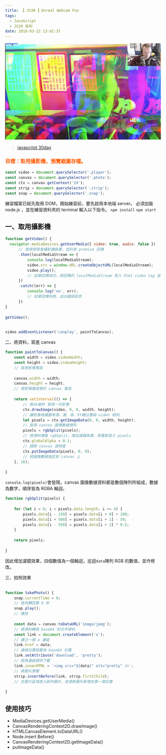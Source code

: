```yaml
---
title: 【 JS30 】Unreal Webcam Fun
tags:
  - JavaScript
  - JS30 系列
date: 2018-03-22 13:42:37
---
```

![](/img/js30day/small18.jpg)

> [javascript 30day](https://javascript30.com/)

<!-- more -->

### <span style="color:#ff5900">目標：取用攝影機，預覽截圖存檔。</span>

```js
const video = document.querySelector('.player');
const canvas = document.querySelector('.photo');
const ctx = canvas.getContext('2d');
const strip = document.querySelector('.strip');
const snap = document.querySelector('.snap');
```

練習檔案已經先取用 DOM，開始練習前，要先啟用本地端 server。
必須加裝 node.js ，並在練習資料夾的 terminal 輸入以下指令。
`npm install`
`npm start`

## 一、取用攝影機

```js
function getVideo() {
  navigator.mediaDevices.getUserMedia({ video: true, audio: false })
      // 取得使用者攝影機裝置，並利用 promise 回傳
      .then(localMediaStream => {
          console.log(localMediaStream);
          video.src = window.URL.createObjectURL(localMediaStream);
          video.play();
          // 如果回傳成功，將回傳的 localMediaStream 寫入 html video tag 並播放。
      })
      .catch((err) => {
          console.log('no', err);
          // 如果回傳失敗，送出錯誤訊息
      })
}

getVideo();
```
```js

video.addEventListener('canplay', paintToCanvas);
```

二、將資料，寫進 canvas

```js
function paintToCanvas() {
    const width = video.videoWidth;
    const height = video.videoHeight;
    // 取用影像寬高

    canvas.width = width;
    canvas.height = height;
    // 使影像寬高等於 canvas 寬高

    return setInterval(() => {
        // 每16毫秒 取用一次影像
        ctx.drawImage(video, 0, 0, width, height);
        // 讓影像為繪圖來源，寬、高、XY軸位置與 video 相同。
        let pixels = ctx.getImageData(0, 0, width, height);
        // 取用 canvas 圖像數據資料
        pixels = rgbSplit(pixels);
        // 將資料傳進 rgbSplit，增加濾鏡效果，再重新寫入 pixels
        ctx.globalAlpha = 0.1;
        // 調節 canvas 透明度
        ctx.putImageData(pixels, 0, 0);
        // 將圖像數據指定到 canvas 上
    }, 16);

}
```
`console.log(pixels)`會發現，canvas 圖像數據資料都是數個陣列所組成，數據為數字，順序皆為 RGBA 輪迴。

```js
function rgbSplit(pixels) {

    for (let i = 0; i < pixels.data.length; i += 4) {
        pixels.data[i - 150] = pixels.data[i + 0] + 100;
        pixels.data[i + 500] = pixels.data[i + 1] - 50;
        pixels.data[i - 550] = pixels.data[i + 2] * 0.5;
    }

    return pixels;

}
```

因此增加濾鏡效果，四個數值為一個輪迴，巡迴`data`陣列 RGB 的數值，並作修改。

三、拍照效果

```js

function takePhoto() {
    snap.currentTime = 0;
    // 音效轉回第 0 秒
    snap.play();
    // 播放

    const data = canvas.toDataURL('image/jpeg');
    // 將資料轉為 base64 的文字資料
    const link = document.createElement('a');
    // 建立一個 a 連結
    link.href = data;
    // 連結位置設置為 base64 位置
    link.setAttribute('download', 'pretty');
    // 設為連結提供下載
    link.innerHTML = `<img src="${data}" alt="pretty" />`;
    // 將圖片預覽
    strip.insertBefore(link, strip.firstChild);
    // 在圖片區域放入新的圖片，並使新圖片新增在第一個位置

}

```

## 使用技巧

- MediaDevices.getUserMedia()
- CanvasRenderingContext2D.drawImage()
- HTMLCanvasElement.toDataURL()
- Node.insert Before()
- CanvasRenderingContext2D.getImageData()
- putImageData()